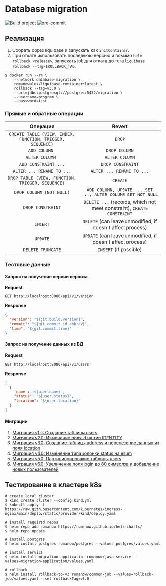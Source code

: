 # Database migration

[![Build project](https://github.com/Romanow/database-migration/actions/workflows/build.yml/badge.svg?branch=master)](https://github.com/Romanow/database-migration/actions/workflows/build.yml)
[![pre-commit](https://img.shields.io/badge/pre--commit-enabled-brightgreen?logo=pre-commit)](https://github.com/pre-commit/pre-commit)

## Реализация

1. Собрать образ liquibase и запускать как `initContainer`.
2. При откате использовать последнюю версию и помимо `helm rollback <release>`, запускать job для отката до
   тега `liquibase rollback --tag=$ROLLBACK_TAG`.

```shell
$ docker run --rm \
    --network database-migration \
    romanowalex/liquibase-container:latest \
    rollback --tag=v3.0 \
    --url=jdbc:postgresql://postgres:5432/migration \
    --username=program \
    --password=test
```

### Прямые и обратные операции

|                         Операция                          |                                 Revert                                 |
|:---------------------------------------------------------:|:----------------------------------------------------------------------:|
| `CREATE TABLE (VIEW, INDEX, FUNCTION, TRIGGER, SEQUENCE)` |                                 `DROP`                                 |
|                       `ADD COLUMN `                       |                             `DROP COLUMN`                              |
|                      `ALTER COLUMN `                      |                             `ALTER COLUMN`                             |
|                   `ADD CONSTRAINT ...`                    |                           `DROP CONSTRAINT`                            |
|                 `ALTER ... RENAME TO ...`                 |                       `ALTER ... RENAME TO ...`                        |
|     `DROP TABLE (VIEW, FUNCTION, TRIGGER, SEQUENCE)`      |                                `CREATE`                                |
|                 `DROP COLUMN (NOT NULL)`                  |      `ADD COLUMN, UPDATE ... SET ..., ALTER COLUMN SET NOT NULL`       |
|                     `DROP CONSTRAINT`                     | `DELETE ...` (records, which not meet constraint), `CREATE CONSTRAINT` |
|                         `INSERT`                          |       `DELETE` (can leave unmodified, if doesn't affect process)       |
|                         `UPDATE`                          |       `UPDATE` (can leave unmodified, if doesn't affect process)       |
|                   `DELETE`, `TRUNCATE`                    |                         `INSERT` (if possible)                         |

### Тестовые данные

#### Запрос на получение версии сервиса

**Request**

```http request
GET http://localhost:8080/api/v1/version
```

**Response**

```json
{
  "version": "${git.build.version}",
  "commit": "${git.commit.id.abbrev}",
  "time": "${git.commit.time}"
}
```

#### Запрос на получение данных из БД

**Request**

```http request
GET http://localhost:8080/api/v1/users
```

**Response**

```json
[
  {
    "name": "${user.name}",
    "status": "${user.status}",
    "location": "${user.location}"
  }
]
```

#### Миграции

1. [Миграция v1.0: Создание таблицы users](src/main/resources/db/liquibase/changelog/v1.0_CreateUserTable.xml)
2. [Миграция v2.0: Изменение поля id на тип IDENTITY](src/main/resources/db/liquibase/changelog/v2.0_ChangeIdToIdentity.xml)
3. [Миграция v3.0: Создание таблицы address и перенесение данных из поля location](src/main/resources/db/liquibase/changelog/v3.0_CreateAddressTable.xml)
4. [Миграция v4.0: Изменение типа колонки status на enum](src/main/resources/db/liquibase/changelog/v4.0_ChangeStatusToEnum.xml)
5. [Миграция v5.0: Партиционирование таблицы users](src/main/resources/db/liquibase/changelog/v5.0_MigrateUsersToPartitions.xml)
6. [Миграция v6.0: Увеличение поля login до 80 символов и добавление новых пользователей](src/main/resources/db/liquibase/changelog/v6.0_EnlargeLoginFieldSize.xml)

## Тестирование в кластере k8s

```shell
# create local cluster
$ kind create cluster --config kind.yml
$ kubectl apply -f https://raw.githubusercontent.com/kubernetes/ingress-nginx/main/deploy/static/provider/kind/deploy.yaml

# install required repos
$ helm repo add romanow https://romanow.github.io/helm-charts/
$ helm repo update

# install postgres
$ helm install postgres romanow/postgres --values postgres/values.yaml

# install service
$ helm install migration-application romanow/java-service --values=migration-application/values.yaml

# rollback
$ helm install rollback-to-v3 romanow/common-job --values=rollback-job/values.yaml --set rollbackTag=v3.0
```
